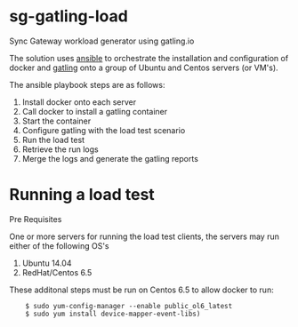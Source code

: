 # sg-gatling-load
Sync Gateway workload generator using gatling.io

The solution uses [ansible](www.ansible.com) to orchestrate the installation and configuration of docker and [gatling](gatling.io) onto a group of Ubuntu and Centos servers (or VM's).

The ansible playbook steps are as follows:
  1. Install docker onto each server
  2. Call docker to install a gatling container
  3. Start the container
  4. Configure gatling with the load test scenario
  5. Run the load test
  6. Retrieve the run logs
  7. Merge the logs and generate the gatling reports

# Running a load test

Pre Requisites

One or more servers for running the load test clients, the servers may run either of the following OS's

  1. Ubuntu 14.04
  2. RedHat/Centos 6.5

These additonal steps must be run on Centos 6.5 to allow docker to run:
```
    $ sudo yum-config-manager --enable public_ol6_latest
    $ sudo yum install device-mapper-event-libs)
```

